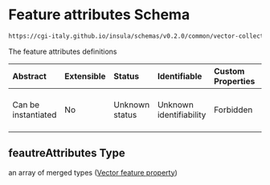 # Feature attributes Schema

```txt
https://cgi-italy.github.io/insula/schemas/v0.2.0/common/vector-collection.schema.json#/properties/feautreAttributes
```

The feature attributes definitions

| Abstract            | Extensible | Status         | Identifiable            | Custom Properties | Additional Properties | Access Restrictions | Defined In                                                                                             |
| :------------------ | :--------- | :------------- | :---------------------- | :---------------- | :-------------------- | :------------------ | :----------------------------------------------------------------------------------------------------- |
| Can be instantiated | No         | Unknown status | Unknown identifiability | Forbidden         | Allowed               | none                | [vector-collection.schema.json\*] (schemas/common/vector-collection.schema.json) |

## feautreAttributes Type

an array of merged types ([Vector feature property](vector-feature-property.md))
